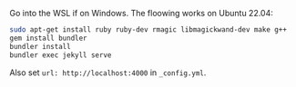 Go into the WSL if on Windows. The floowing works on Ubuntu 22.04:

```bash
sudo apt-get install ruby ruby-dev rmagic libmagickwand-dev make g++
gem install bundler
bundler install
bundler exec jekyll serve
```

Also set `url: http://localhost:4000` in `_config.yml`.
